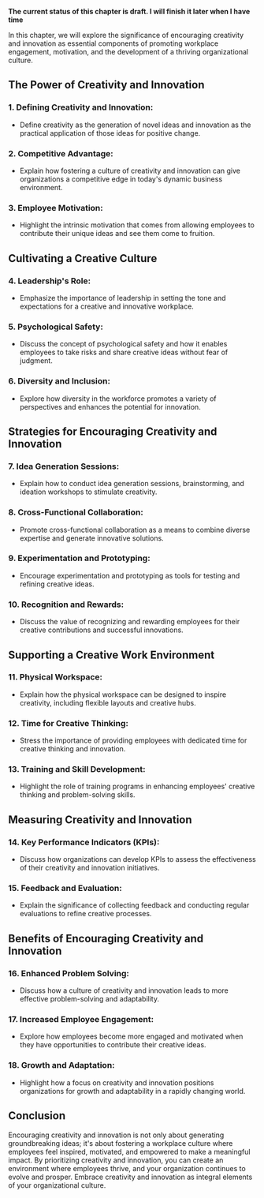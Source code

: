 **The current status of this chapter is draft. I will finish it later when I have time**

In this chapter, we will explore the significance of encouraging creativity and innovation as essential components of promoting workplace engagement, motivation, and the development of a thriving organizational culture.

**The Power of Creativity and Innovation**
------------------------------------------

### **1. Defining Creativity and Innovation:**

* Define creativity as the generation of novel ideas and innovation as the practical application of those ideas for positive change.

### **2. Competitive Advantage:**

* Explain how fostering a culture of creativity and innovation can give organizations a competitive edge in today's dynamic business environment.

### **3. Employee Motivation:**

* Highlight the intrinsic motivation that comes from allowing employees to contribute their unique ideas and see them come to fruition.

**Cultivating a Creative Culture**
----------------------------------

### **4. Leadership's Role:**

* Emphasize the importance of leadership in setting the tone and expectations for a creative and innovative workplace.

### **5. Psychological Safety:**

* Discuss the concept of psychological safety and how it enables employees to take risks and share creative ideas without fear of judgment.

### **6. Diversity and Inclusion:**

* Explore how diversity in the workforce promotes a variety of perspectives and enhances the potential for innovation.

**Strategies for Encouraging Creativity and Innovation**
--------------------------------------------------------

### **7. Idea Generation Sessions:**

* Explain how to conduct idea generation sessions, brainstorming, and ideation workshops to stimulate creativity.

### **8. Cross-Functional Collaboration:**

* Promote cross-functional collaboration as a means to combine diverse expertise and generate innovative solutions.

### **9. Experimentation and Prototyping:**

* Encourage experimentation and prototyping as tools for testing and refining creative ideas.

### **10. Recognition and Rewards:**

* Discuss the value of recognizing and rewarding employees for their creative contributions and successful innovations.

**Supporting a Creative Work Environment**
------------------------------------------

### **11. Physical Workspace:**

* Explain how the physical workspace can be designed to inspire creativity, including flexible layouts and creative hubs.

### **12. Time for Creative Thinking:**

* Stress the importance of providing employees with dedicated time for creative thinking and innovation.

### **13. Training and Skill Development:**

* Highlight the role of training programs in enhancing employees' creative thinking and problem-solving skills.

**Measuring Creativity and Innovation**
---------------------------------------

### **14. Key Performance Indicators (KPIs):**

* Discuss how organizations can develop KPIs to assess the effectiveness of their creativity and innovation initiatives.

### **15. Feedback and Evaluation:**

* Explain the significance of collecting feedback and conducting regular evaluations to refine creative processes.

**Benefits of Encouraging Creativity and Innovation**
-----------------------------------------------------

### **16. Enhanced Problem Solving:**

* Discuss how a culture of creativity and innovation leads to more effective problem-solving and adaptability.

### **17. Increased Employee Engagement:**

* Explore how employees become more engaged and motivated when they have opportunities to contribute their creative ideas.

### **18. Growth and Adaptation:**

* Highlight how a focus on creativity and innovation positions organizations for growth and adaptability in a rapidly changing world.

**Conclusion**
--------------

Encouraging creativity and innovation is not only about generating groundbreaking ideas; it's about fostering a workplace culture where employees feel inspired, motivated, and empowered to make a meaningful impact. By prioritizing creativity and innovation, you can create an environment where employees thrive, and your organization continues to evolve and prosper. Embrace creativity and innovation as integral elements of your organizational culture.

